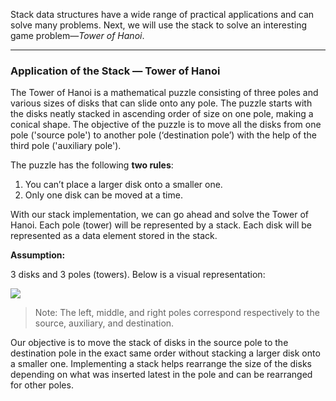 

Stack data structures have a wide range of practical applications and can solve many problems. Next, we will use the stack to solve an interesting game problem—*Tower of Hanoi*.

---



### Application of the Stack — Tower of Hanoi

The Tower of Hanoi is a mathematical puzzle consisting of three poles and various sizes of disks that can slide onto any pole. The puzzle starts with the disks neatly stacked in ascending order of size on one pole, making a conical shape. The objective of the puzzle is to move all the disks from one pole ('source pole') to another pole (‘destination pole’) with the help of the third pole ('auxiliary pole').

The puzzle has the following **two rules**:

1. You can’t place a larger disk onto a smaller one.
2. Only one disk can be moved at a time.

With our stack implementation, we can go ahead and solve the Tower of Hanoi. Each pole (tower) will be represented by a stack. Each disk will be represented as a data element stored in the stack. 

**Assumption:**

3 disks and 3 poles (towers).  Below is a visual representation:

![](https://www.tutorialspoint.com/data_structures_algorithms/images/tower_of_hanoi.jpg)

> Note: The left, middle, and right poles correspond respectively to the source, auxiliary, and destination.

Our objective is to move the stack of disks in the source pole to the destination pole in the exact same order without stacking a larger disk onto a smaller one. Implementing a stack helps rearrange the size of the disks depending on what was inserted latest in the pole and can be rearranged for other poles.

